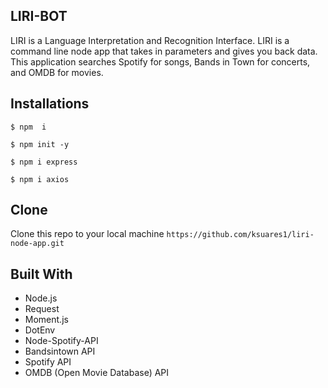 ## LIRI-BOT
 
LIRI is a Language Interpretation and Recognition Interface. LIRI is a command line node app that takes in parameters and gives you back data. This application searches Spotify for songs, Bands in Town for concerts, and OMDB for movies. 
 

## Installations
```$ npm  i ```

 ```$ npm init -y ```
 
 ``` $ npm i express ```
 
 ```$ npm i axios ```
 
 ## Clone
Clone this repo to your local machine ```https://github.com/ksuares1/liri-node-app.git```
 

## Built With 
 - Node.js
- Request
- Moment.js 
- DotEnv 
- Node-Spotify-API 
- Bandsintown API
- Spotify API
- OMDB (Open Movie Database) API
